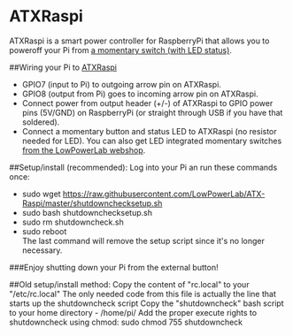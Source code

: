 ATXRaspi
=========

ATXRaspi is a smart power controller for RaspberryPi that allows you to poweroff your Pi from [a momentary switch (with LED status)](https://lowpowerlab.com/shop/LEDSwitch).

##Wiring your Pi to [ATXRaspi](http://www.lowpowerlab.com/atxraspi)
- GPIO7 (input to Pi) to outgoing arrow pin on ATXRaspi.
- GPIO8 (output from Pi) goes to incoming arrow pin on ATXRaspi.
- Connect power from output header (+/-) of ATXRaspi to GPIO power pins (5V/GND) on RaspberryPi (or straight through USB if you have that soldered).
- Connect a momentary button and status LED to ATXRaspi (no resistor needed for LED). You can also get LED integrated momentary switches [from the LowPowerLab webshop](https://lowpowerlab.com/shop/LEDSwitch).

##Setup/install (recommended):
Log into your Pi an run these commands once:
- sudo wget https://raw.githubusercontent.com/LowPowerLab/ATX-Raspi/master/shutdownchecksetup.sh
- sudo bash shutdownchecksetup.sh
- sudo rm shutdowncheck.sh
- sudo reboot
<br/>The last command will remove the setup script since it's no longer necessary.

###Enjoy shutting down your Pi from the external button!

##Old setup/install method:
Copy the content of "rc.local" to your "/etc/rc.local"
The only needed code from this file is actually the line that starts up the shutdowncheck script
Copy the "shutdowncheck" bash script to your home directory - /home/pi/
Add the proper execute rights to shutdowncheck using chmod: sudo chmod 755 shutdowncheck